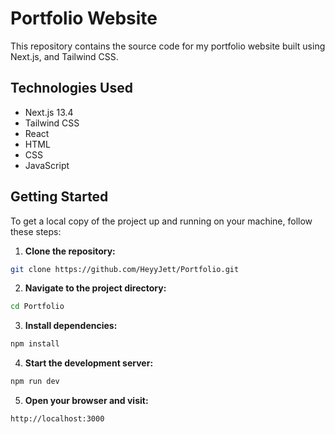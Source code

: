 # Portfolio Website

This repository contains the source code for my portfolio website built using Next.js, and Tailwind CSS.

## Technologies Used

- Next.js 13.4
- Tailwind CSS
- React
- HTML
- CSS
- JavaScript

## Getting Started

To get a local copy of the project up and running on your machine, follow these steps:

1. **Clone the repository:**

```bash
git clone https://github.com/HeyyJett/Portfolio.git
```

2. **Navigate to the project directory:**

```bash
cd Portfolio
```

3. **Install dependencies:**

```bash
npm install
```

4. **Start the development server:**

```bash
npm run dev
```

5. **Open your browser and visit:**

```plaintext
http://localhost:3000
```

## Description
This portfolio website showcases my projects, skills, and experience. It serves as a digital resume and provides an overview of my work in the field of web development. The website is built using Next.js, a popular React framework for server-rendered applications, along with Tailwind CSS for fast and responsive styling.

## Features
* Responsive design for optimal viewing experience on various devices
* Clear and organized sections to present projects, skills, and experience
* Interactive elements to engage users and enhance navigation
* Easy customization to tailor the website according to personal preferences

## Contact
If you have any questions or would like to get in touch, please feel free to reach out to me through my website or connect with me on LinkedIn.

Thank you for visiting my portfolio website!

